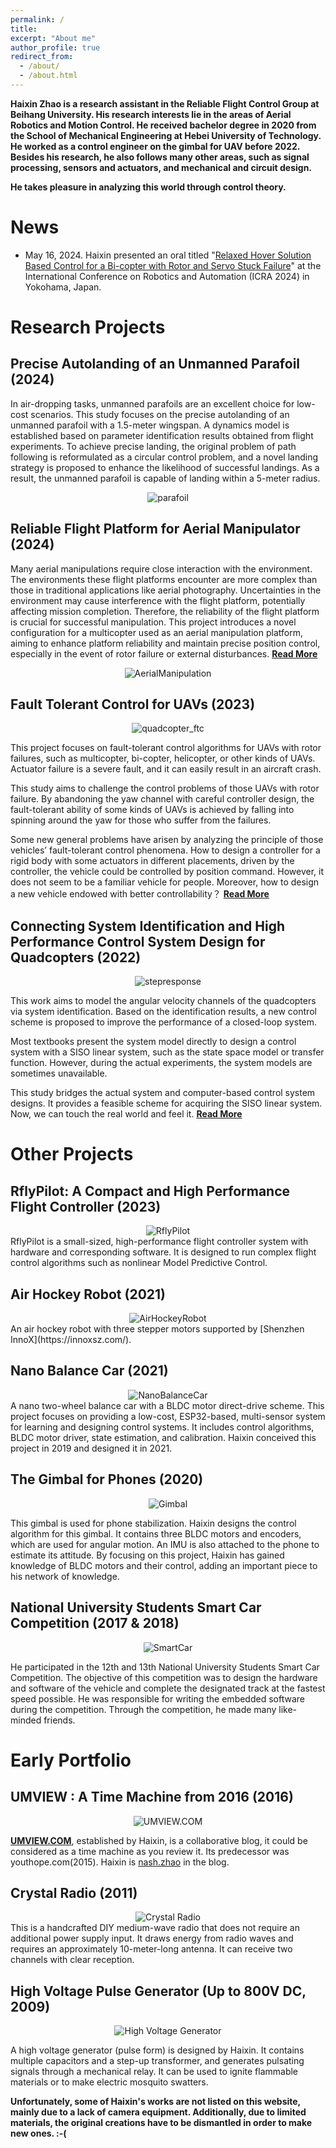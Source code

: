 ```yaml
---
permalink: /
title: 
excerpt: "About me"
author_profile: true
redirect_from: 
  - /about/
  - /about.html
---
```



__Haixin Zhao is a research assistant in the Reliable Flight Control Group at Beihang University.   His research interests lie in the areas of Aerial Robotics and Motion Control.   He received bachelor degree in 2020 from the School of Mechanical Engineering at Hebei University of Technology.   He worked as a control engineer on the gimbal for UAV before 2022.   Besides his research, he also follows many other areas, such as signal processing, sensors and actuators, and mechanical and circuit design.__

__He takes pleasure in analyzing this world through control theory.__


News
=======
 - May 16, 2024. Haixin presented an oral titled "[Relaxed Hover Solution Based Control for a Bi-copter with Rotor and Servo Stuck Failure](/files/4006.pdf)" at the International Conference on Robotics and Automation (ICRA 2024) in Yokohama, Japan.

Research Projects
=======

## Precise Autolanding of an Unmanned Parafoil (2024)
In air-dropping tasks, unmanned parafoils are an excellent choice for low-cost scenarios. This study focuses on the precise autolanding of an unmanned parafoil with a 1.5-meter wingspan. A dynamics model is established based on parameter identification results obtained from flight experiments. To achieve precise landing, the original problem of path following is reformulated as a circular control problem, and a novel landing strategy is proposed to enhance the likelihood of successful landings. As a result, the unmanned parafoil is capable of landing within a 5-meter radius.

<center>
    <img src="../images/parafoil_exp.png" alt="parafoil">
</center>

## Reliable Flight Platform for Aerial Manipulator (2024)
Many aerial manipulations require close interaction with the environment. The environments these flight platforms encounter are more complex than those in traditional applications like aerial photography. Uncertainties in the environment may cause interference with the flight platform, potentially affecting mission completion. Therefore, the reliability of the flight platform is crucial for successful manipulation. This project introduces a novel configuration for a multicopter used as an aerial manipulation platform, aiming to enhance platform reliability and maintain precise position control, especially in the event of rotor failure or external disturbances. [__Read More__](/posts/2024/04/blog-post-4/)
<center>
    <img src="../images/aerialmanipulation.jpg" alt="AerialManipulation">
</center>

## Fault Tolerant Control for UAVs (2023)
<center>
    <img src="../images/quadcopter_ftc.jpg" alt="quadcopter_ftc">
</center>

This project focuses on fault-tolerant control algorithms for UAVs with rotor failures, such as multicopter, bi-copter, helicopter, or other kinds of UAVs. Actuator failure is a severe fault, and it can easily result in an aircraft crash. 

This study aims to challenge the control problems of those UAVs with rotor failure. By abandoning the yaw channel with careful controller design, the fault-tolerant ability of some kinds of UAVs is achieved by falling into spinning around the yaw for those who suffer from the failures. 

Some new general problems have arisen by analyzing the principle of those vehicles’ fault-tolerant control phenomena. How to design a controller for a rigid body with some actuators in different placements, driven by the controller, the vehicle could be controlled by position command. However, it does not seem to be a familiar vehicle for people. Moreover, how to design a new vehicle endowed with better controllability？  [__Read More__](/posts/2023/10/blog-post-2/)


## Connecting System Identification and High Performance Control System Design for Quadcopters (2022)
<center>
    <img src="../images/step_response.jpg" alt="stepresponse">
</center>


This work aims to model the angular velocity channels of the quadcopters via system identification. Based on the identification results, a new control scheme is proposed to improve the performance of a closed-loop system.

Most textbooks present the system model directly to design a control system with a SISO linear system, such as the state space model or transfer function. However, during the actual experiments, the system models are sometimes unavailable. 

This study bridges the actual system and computer-based control system designs. It provides a feasible scheme for acquiring the SISO linear system. Now, we can touch the real world and feel it. [__Read More__](/posts/2022/05/blog-post-1/)


# Other Projects

## RflyPilot: A Compact and High Performance Flight Controller (2023)
<center>
    <img src="../images/rflypilot.jpg" alt="RflyPilot">
</center>
RflyPilot is a small-sized, high-performance flight controller system with hardware and corresponding
software. It is designed to run complex flight control algorithms such as nonlinear Model Predictive Control.
<!-- For more details, please visit [__https://rflypilot.github.io__](https://rflypilot.github.io)__[in Chinese]__ -->

## Air Hockey Robot (2021)
<center>
    <img src="../images/air_hockey2.jpg" alt="AirHockeyRobot">
</center>
An air hockey robot with three stepper motors supported by [Shenzhen InnoX](https://innoxsz.com/).

## Nano Balance Car (2021)
<center>
    <img src="../images/balancercar.jpg" alt="NanoBalanceCar">
</center>
A nano two-wheel balance car with a BLDC motor direct-drive scheme. This project focuses on providing a low-cost, ESP32-based, multi-sensor system for learning and designing control systems. It includes control algorithms, BLDC motor driver, state estimation, and calibration. Haixin conceived this project in 2019 and designed it in 2021.

## The Gimbal for Phones (2020)
<center>
    <img src="../images/video/gimbal_demo.gif" alt="Gimbal">
</center>

This gimbal is used for phone stabilization. Haixin designs the control algorithm for this gimbal. It contains three BLDC motors and encoders, which are used for angular motion. An IMU is also attached to the phone to estimate its attitude. By focusing on this project, Haixin has gained knowledge of BLDC motors and their control, adding an important piece to his network of knowledge.

## National University Students Smart Car Competition (2017 & 2018)
<center>
    <img src="../images/video/smartcar.gif" alt="SmartCar">
</center>

He participated in the 12th and 13th National University Students Smart Car Competition. The objective of this competition was to design the hardware and software of the vehicle and complete the designated track at the fastest speed possible. He was responsible for writing the embedded software during the competition. Through the competition, he made many like-minded friends.

# Early Portfolio

## UMVIEW : A Time Machine from 2016 (2016)

<center>
    <img src="../images/umview.jpg" alt="UMVIEW.COM">
</center>

[__UMVIEW.COM__](https://www.umview.com), established by Haixin, is a collaborative blog, it could be considered as a time machine as you review it. Its predecessor was youthope.com(2015). Haixin is [nash.zhao](https://www.umview.com/author/1/) in the blog.

## Crystal Radio (2011)

<center>
    <img src="../images/Crystal_radio2.jpg" alt="Crystal Radio">
</center>
This is a handcrafted DIY medium-wave radio that does not require an additional power supply input. It draws energy from radio waves and requires an approximately 10-meter-long antenna. It can receive two channels with clear reception.

## High Voltage Pulse Generator (Up to 800V DC, 2009)

<center>
    <img src="../images/hv_generator.jpg" alt="High Voltage Generator">
</center>

A high voltage generator (pulse form) is designed by Haixin. It contains multiple capacitors and a step-up transformer, and generates pulsating signals through a mechanical relay. It can be used to ignite flammable materials or to make electric mosquito swatters.

__Unfortunately, some of Haixin's works are not listed on this website, mainly due to a lack of camera equipment. Additionally, due to limited materials, the original creations have to be dismantled in order to make new ones. :-(__